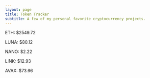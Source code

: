 ```yaml
---
layout: page
title: Token Tracker
subtitle: A few of my personal favorite cryptocurrency projects.
---
```


<!--BEGINCRYPTOINPUT-->
ETH: $2549.72

LUNA: $80.12

NANO: $2.22

LINK: $12.93

AVAX: $73.66

<!--ENDCRYPTOINPUT-->
